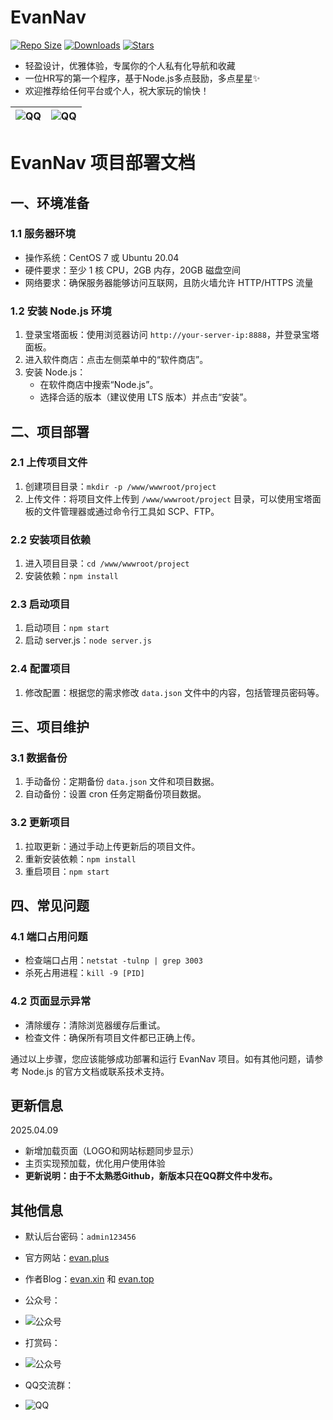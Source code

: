 # EvanNav

[![Repo Size](https://img.shields.io/github/repo-size/EvanTop/EvanNav)](https://github.com/EvanTop/EvanNav)
[![Downloads](https://img.shields.io/github/downloads/EvanTop/EvanNav/total)](https://github.com/EvanTop/EvanNav/releases)
[![Stars](https://img.shields.io/github/stars/EvanTop/EvanNav)](https://github.com/EvanTop/EvanNav/stargazers)

- 轻盈设计，优雅体验，专属你的个人私有化导航和收藏  
- 一位HR写的第一个程序，基于Node.js多点鼓励，多点星星✨  
- 欢迎推荐给任何平台或个人，祝大家玩的愉快！

|![QQ](https://i.imgur.com/zGqbG1s.png)|![QQ](https://i.imgur.com/K94PINK.png)|
| ---      | ---       |

# EvanNav 项目部署文档

## 一、环境准备

### 1.1 服务器环境
- 操作系统：CentOS 7 或 Ubuntu 20.04
- 硬件要求：至少 1 核 CPU，2GB 内存，20GB 磁盘空间
- 网络要求：确保服务器能够访问互联网，且防火墙允许 HTTP/HTTPS 流量

### 1.2 安装 Node.js 环境
1. 登录宝塔面板：使用浏览器访问 `http://your-server-ip:8888`，并登录宝塔面板。
2. 进入软件商店：点击左侧菜单中的“软件商店”。
3. 安装 Node.js：
   - 在软件商店中搜索“Node.js”。
   - 选择合适的版本（建议使用 LTS 版本）并点击“安装”。

## 二、项目部署

### 2.1 上传项目文件
1. 创建项目目录：`mkdir -p /www/wwwroot/project`
2. 上传文件：将项目文件上传到 `/www/wwwroot/project` 目录，可以使用宝塔面板的文件管理器或通过命令行工具如 SCP、FTP。

### 2.2 安装项目依赖
1. 进入项目目录：`cd /www/wwwroot/project`
2. 安装依赖：`npm install`

### 2.3 启动项目
1. 启动项目：`npm start`
2. 启动 server.js：`node server.js`

### 2.4 配置项目
1. 修改配置：根据您的需求修改 `data.json` 文件中的内容，包括管理员密码等。

## 三、项目维护

### 3.1 数据备份
1. 手动备份：定期备份 `data.json` 文件和项目数据。
2. 自动备份：设置 cron 任务定期备份项目数据。

### 3.2 更新项目
1. 拉取更新：通过手动上传更新后的项目文件。
2. 重新安装依赖：`npm install`
3. 重启项目：`npm start`

## 四、常见问题

### 4.1 端口占用问题
- 检查端口占用：`netstat -tulnp | grep 3003`
- 杀死占用进程：`kill -9 [PID]`

### 4.2 页面显示异常
- 清除缓存：清除浏览器缓存后重试。
- 检查文件：确保所有项目文件都已正确上传。

通过以上步骤，您应该能够成功部署和运行 EvanNav 项目。如有其他问题，请参考 Node.js 的官方文档或联系技术支持。

## 更新信息
2025.04.09
- 新增加载页面（LOGO和网站标题同步显示）
- 主页实现预加载，优化用户使用体验
- **更新说明：由于不太熟悉Github，新版本只在QQ群文件中发布。**

## 其他信息
- 默认后台密码：`admin123456`
- 官方网站：[evan.plus](https://evan.plus) 
- 作者Blog：[evan.xin](https://evan.xin) 和 [evan.top](https://evan.top)

- 公众号：
- ![公众号](https://www.evan.xin/wp-content/uploads/2025/04/111.png)
- 打赏码：
- ![公众号](https://www.evan.xin/wp-content/uploads/2025/04/388-e1744121248572.png)
- QQ交流群：
- ![QQ](https://www.evan.xin/wp-content/uploads/2025/04/00000-e1744123000122.png)





